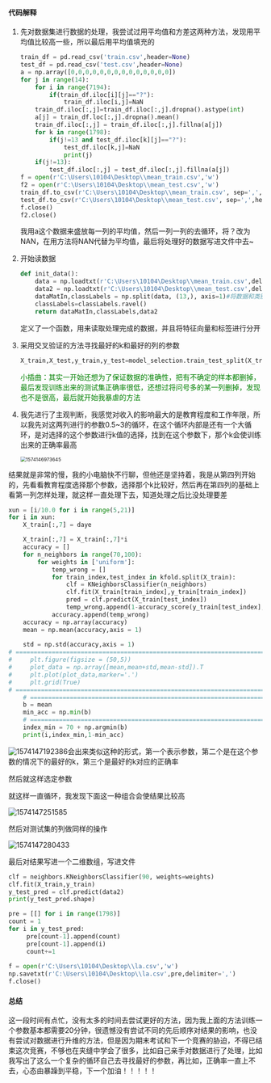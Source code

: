 #### 代码解释

1. 先对数据集进行数据的处理，我尝试过用平均值和方差这两种方法，发现用平均值比较高一些，所以最后用平均值填充的

   ```python	
   train_df = pd.read_csv('train.csv',header=None)
   test_df = pd.read_csv('test.csv',header=None)
   a = np.array([0,0,0,0,0,0,0,0,0,0,0,0,0,0])
   for j in range(14):
       for i in range(7194):
           if(train_df.iloc[i][j]=="?"):
               train_df.iloc[i,j]=NaN
       train_df.iloc[:,j]=train_df.iloc[:,j].dropna().astype(int)
       a[j] = train_df.loc[:,j].dropna().mean()
       train_df.iloc[:,j] = train_df.iloc[:,j].fillna(a[j])
       for k in range(1798):
           if(j!=13 and test_df.iloc[k][j]=="?"):
               test_df.iloc[k,j]=NaN
               print(j)
       if(j!=13):
           test_df.iloc[:,j] = test_df.iloc[:,j].fillna(a[j])
   f = open(r'C:\Users\10104\Desktop\\mean_train.csv','w')
   f2 = open(r'C:\Users\10104\Desktop\\mean_test.csv','w')
   train_df.to_csv(r'C:\Users\10104\Desktop\\mean_train.csv', sep=',',header=None,index=None)
   test_df.to_csv(r'C:\Users\10104\Desktop\\mean_test.csv', sep=',',header=None,index=None)
   f.close()
   f2.close()
   ```

   我用a这个数据来盛放每一列的平均值，然后一列一列的去循环，将？改为NAN，在用方法将NAN代替为平均值，最后将处理好的数据写进文件中去~

2. 开始读数据

   ```python
   def init_data():
       data = np.loadtxt(r'C:\Users\10104\Desktop\\mean_train.csv',delimiter=',')
       data2 = np.loadtxt(r'C:\Users\10104\Desktop\\mean_test.csv',delimiter=',')
       dataMatIn,classLabels = np.split(data, (13,), axis=1)#将数据和类别标号
       classLabels=classLabels.ravel()
       return dataMatIn,classLabels,data2
   ```

   定义了一个函数，用来读取处理完成的数据，并且将特征向量和标签进行分开

3. 采用交叉验证的方法寻找最好的k和最好的列的参数

   ```python
   X_train,X_test,y_train,y_test=model_selection.train_test_split(X_train,y_train,test_size=0.20,random_state=5)
   ```

   <font color='green'>小插曲：其实一开始还想为了保证数据的准确性，把有不确定的样本都删掉，最后发现训练出来的测试集正确率很低，还想过将问号多的某一列删掉，发现也不是很高，最后就开始我暴虐的方法</font>

4. 我先进行了主观判断，我感觉对收入的影响最大的是教育程度和工作年限，所以我先对这两列进行的参数0.5~3的循环，在这个循环内部是还有一个大循环，是对选择的这个参数进行k值的选择，找到在这个参数下，那个k会使训练出来的正确率最高

   <img src="C:\Users\10104\AppData\Roaming\Typora\typora-user-images\1574146973645.png" alt="1574146973645" style="zoom: 67%;" />

结果就是非常的慢，我的小电脑快不行聊，但他还是坚持着，我是从第四列开始的，先看看教育程度选择那个参数，选择那个k比较好，然后再在第四列的基础上看第一列怎样处理，就这样一直处理下去，知道处理之后比没处理要差

```python
xun = [i/10.0 for i in range(5,21)]
for i in xun:
    X_train[:,7] = daye

    X_train[:,7] = X_train[:,7]*i
    accuracy = []
    for n_neighbors in range(70,100):                 
        for weights in ['uniform']:
            temp_wrong = []
            for train_index,test_index in kfold.split(X_train):
                clf = KNeighborsClassifier(n_neighbors)
                clf.fit(X_train[train_index],y_train[train_index])
                pred = clf.predict(X_train[test_index])
                temp_wrong.append(1-accuracy_score(y_train[test_index],pred))
            accuracy.append(temp_wrong)
    accuracy = np.array(accuracy)
    mean = np.mean(accuracy,axis = 1)
    
    std = np.std(accuracy,axis = 1)
# =============================================================================
#     plt.figure(figsize = (50,5))
#     plot_data = np.array([mean,mean+std,mean-std]).T
#     plt.plot(plot_data,marker='.')
#     plt.grid(True)
# =============================================================================
    # =============================================================================
    b = mean
    min_acc = np.min(b)
    # =============================================================================
    index_min = 70 + np.argmin(b)
    print(i,index_min,1-min_acc)
```

![1574147192386](C:\Users\10104\AppData\Roaming\Typora\typora-user-images\1574147192386.png)会出来类似这种的形式，第一个表示参数，第二个是在这个参数的情况下的最好的k，第三个是最好的k对应的正确率

然后就这样选定参数

就这样一直循环，我发现下面这一种组合会使结果比较高

![1574147251585](C:\Users\10104\AppData\Roaming\Typora\typora-user-images\1574147251585.png)

然后对测试集的列做同样的操作

![1574147280433](C:\Users\10104\AppData\Roaming\Typora\typora-user-images\1574147280433.png)

最后对结果写进一个二维数组，写进文件

```python
clf = neighbors.KNeighborsClassifier(90, weights=weights)
clf.fit(X_train,y_train)        
y_test_pred = clf.predict(data2)    
print(y_test_pred.shape)

pre = [[] for i in range(1798)]
count = 1
for i in y_test_pred:  
     pre[count-1].append(count)
     pre[count-1].append(i)
     count+=1
    
f = open(r'C:\Users\10104\Desktop\\la.csv','w')
np.savetxt(r'C:\Users\10104\Desktop\\la.csv',pre,delimiter=',')
f.close()
```

#### 总结

这一段时间有点忙，没有太多的时间去尝试更好的方法，因为我上面的方法训练一个参数基本都需要20分钟，很遗憾没有尝试不同的先后顺序对结果的影响，也没有尝试对数据进行升维的方法，但是因为期末考试和下一个竞赛的胁迫，不得已结束这次竞赛，不够也在夹缝中学会了很多，比如自己亲手对数据进行了处理，比如我写出了这么一个复杂的循环自己去寻找最好的参数，再比如，正确率一直上不去，心态由暴躁到平稳，下一个加油！！！！！

